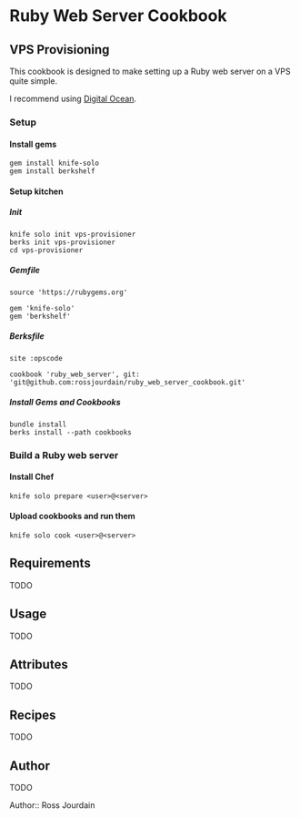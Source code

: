 # Ruby Web Server Cookbook


## VPS Provisioning
This cookbook is designed to make setting up a Ruby web server on a VPS quite simple.  

I recommend using [Digital Ocean](https://www.digitalocean.com/).  


### Setup


#### Install gems
````
gem install knife-solo
gem install berkshelf
````


#### Setup kitchen


##### Init
````
knife solo init vps-provisioner
berks init vps-provisioner
cd vps-provisioner
````


##### Gemfile
````
source 'https://rubygems.org'

gem 'knife-solo'
gem 'berkshelf'
````


##### Berksfile
````
site :opscode

cookbook 'ruby_web_server', git: 'git@github.com:rossjourdain/ruby_web_server_cookbook.git'
````


##### Install Gems and Cookbooks
````
bundle install
berks install --path cookbooks
````


### Build a Ruby web server

#### Install Chef
````
knife solo prepare <user>@<server>
````

#### Upload cookbooks and run them
````
knife solo cook <user>@<server>
````

## Requirements
TODO

## Usage
TODO

## Attributes
TODO

## Recipes
TODO

## Author
TODO

Author:: Ross Jourdain
